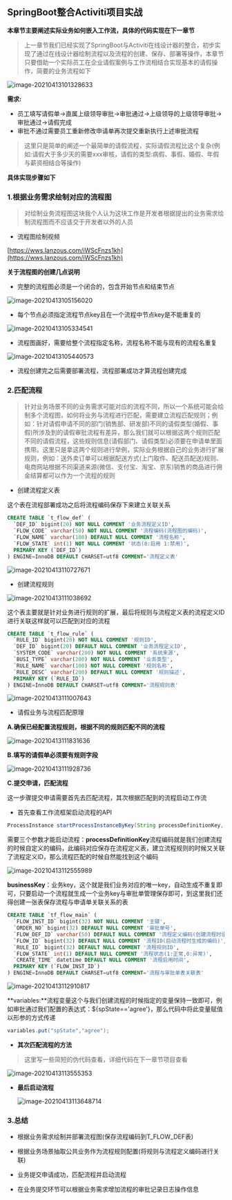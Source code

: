 ## SpringBoot整合Activiti项目实战

**本章节主要阐述实际业务如何嵌入工作流，具体的代码实现在下一章节**

> 上一章节我们已经实现了SpringBoot与Activiti在线设计器的整合，初步实现了通过在线设计器绘制流程以及流程的创建、保存、部署等操作，本章节只要借助一个实际员工在企业请假案例与工作流相结合实现基本的请假操作，简要的业务流程如下

![image-20210413101328633](images/image-20210413101328633.png)

**需求:**

- 员工填写请假单→直属上级领导审批→审批通过→上级领导的上级领导审批→审批通过→请假完成
- 审批不通过需要员工重新修改申请单再次提交重新执行上述审批流程

> 这里只是简单的阐述一个最简单的请假流程，实际请假流程比这个复杂(例如:请假大于多少天的需要xxx审核，请假的类型:病假、事假、婚假、年假与薪资相结合等操作)

**具体实现步骤如下**

### 1.根据业务需求绘制对应的流程图

> 对绘制业务流程图这块我个人认为这块工作是开发者根据提出的业务需求绘制流程图而不应该交于开发者以外的人员

- 流程图绘制视频

[https://wws.lanzous.com/iWScFnzs1kh](https://wws.lanzous.com/iWScFnzs1kh)


**关于流程图的创建几点说明**

- 完整的流程图必须是一个闭合的，包含开始节点和结束节点

![image-20210413105156020](images/image-20210413105156020.png)

- 每个节点必须指定流程节点key且在一个流程中节点key是不能重复的

![image-20210413105334541](images/image-20210413105334541.png)

- 流程图画好，需要给整个流程指定名称，流程名称不能与现有的流程名重复

![image-20210413105440573](images/image-20210413105440573.png)

- 流程创建完之后需要部署流程，流程部署成功才算流程创建完成

### 2.匹配流程

> 针对业务场景不同的业务需求可能对应的流程不同，所以一个系统可能会绘制多个流程图，如何将业务与流程进行匹配，需要建立流程匹配规则；例如：针对请假申请不同的部门(销售部、研发部)不同的请假类型(婚假、事假)所涉及到的请假审批流程有差异，那么我们就可以根据这两个规则匹配不同的请假流程，这些规则信息(请假部门、请假类型)必须要在申请单里面携带。这里只是拿这两个规则进行举例，实际业务根据自己的业务进行扩展规则，例如：送外卖订单可以根据配送方式(上门取件、配送员配送)规则、电商网站根据不同渠道来源(微信、支付宝、淘宝、京东)销售的商品进行佣金结算都可以作为一个流程的规则

- 创建流程定义表

这个表在流程部署成功之后将流程编码保存下来建立关联关系

```sql
CREATE TABLE `t_flow_def` (
  `DEF_ID` bigint(20) NOT NULL COMMENT '业务流程定义ID',
  `FLOW_CODE` varchar(50) NOT NULL COMMENT '流程编码(流程图的编码)',
  `FLOW_NAME` varchar(100) DEFAULT NULL COMMENT '流程名称',
  `FLOW_STATE` int(1) NOT NULL COMMENT '状态(0:启用 1:禁用)',
  PRIMARY KEY (`DEF_ID`)
) ENGINE=InnoDB DEFAULT CHARSET=utf8 COMMENT='流程定义表'

```

![image-20210413110727671](images/image-20210413110727671.png)

- 创建流程规则

![image-20210413111038692](images/image-20210413111038692.png)

这个表主要就是针对业务进行规则的扩展，最后将规则与流程定义表的流程定义ID进行关联这样就可以匹配到对应的流程

```sql
CREATE TABLE `t_flow_rule` (
  `RULE_ID` bigint(20) NOT NULL COMMENT '规则ID',
  `DEF_ID` bigint(20) DEFAULT NULL COMMENT '业务流程定义ID',
  `SYSTEM_CODE` varchar(200) NOT NULL COMMENT '系统来源',
  `BUSI_TYPE` varchar(200) NOT NULL COMMENT '业务类型',
  `RULE_NAME` varchar(100) NOT NULL COMMENT '规则名称',
  `RULE_DESC` varchar(200) DEFAULT NULL COMMENT '规则描述',
  PRIMARY KEY (`RULE_ID`)
) ENGINE=InnoDB DEFAULT CHARSET=utf8 COMMENT='流程规则表'

```

![image-20210413111007643](images/image-20210413111007643.png)

- 请假业务与流程匹配原理

**A.确保已经配置流程规则，根据不同的规则匹配不同的流程**

![image-20210413111831636](images/image-20210413111831636.png)

**B.填写的请假单必须要有规则字段**

![image-20210413111928736](images/image-20210413111928736.png)

**C.提交申请，匹配流程**

这一步骤提交申请需要首先去匹配流程，其次根据匹配到的流程启动工作流

- 首先查看工作流框架启动流程的API

```java
ProcessInstance startProcessInstanceByKey(String processDefinitionKey, String businessKey, Map<String, Object> variables);
```

需要三个参数才能启动流程：**processDefinitionKey**流程编码就是我们创建流程的时候自定义的编码，此编码对应保存在流程定义表，建立流程规则的时候又关联了流程定义ID，那么流程匹配的时候自然能找到这个编码

![image-20210413112555989](images/image-20210413112555989.png)

**businessKey**：业务key，这个就是我们业务对应的唯一key，自动生成不重复即可，只要启动一个流程就生成一个业务key与审批单管理保存即可，到这里我们还得创建一张表保存流程与申请单关联关系的表

```sql
CREATE TABLE `tf_flow_main` (
  `FLOW_INST_ID` bigint(32) NOT NULL COMMENT '主键',
  `ORDER_NO` bigint(32) DEFAULT NULL COMMENT '审批单号',
  `FLOW_DEF_ID` varchar(50) DEFAULT NULL COMMENT '流程定义编码(创建流程时设置的)',
  `FLOW_ID` bigint(32) DEFAULT NULL COMMENT '流程ID(启动流程时生成的编码)',
  `RULE_ID` bigint(32) DEFAULT NULL COMMENT '流程规则ID',
  `FLOW_STATE` int(1) DEFAULT NULL COMMENT '流程状态(1:正常,0:异常)',
  `CREATE_TIME` datetime DEFAULT NULL COMMENT '流程启用时间',
  PRIMARY KEY (`FLOW_INST_ID`)
) ENGINE=InnoDB DEFAULT CHARSET=utf8 COMMENT='流程与审批单表关联表'

```

![image-20210413112910817](images/image-20210413112910817.png)

**variables:**流程变量这个与我们创建流程的时候指定的变量保持一致即可，例如审批通过我们配置的表达式：${spState=='agree'}，那么代码中将此变量赋值以形参的方式传递

```java
variables.put("spState","agree");
```

- **其次匹配流程的方法**

> 这里写一些简短的伪代码查看，详细代码在下一章节项目查看

![image-20210413113555353](images/image-20210413113555353.png)

- **最后启动流程**

  ![image-20210413113648714](images/image-20210413113648714.png)

### 3.总结

- 根据业务需求绘制并部署流程图(保存流程编码到T_FLOW_DEF表)

- 根据业务场景抽取公共业务作为流程规则配置(将规则与流程定义编码进行关联)

- 业务提交申请成功，匹配流程并启动流程

- 在业务提交环节可以根据业务需求增加流程的审批记录日志操作信息

  